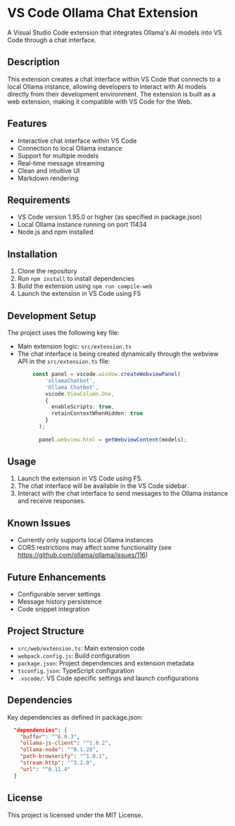 # VS Code Ollama Chat Extension

A Visual Studio Code extension that integrates Ollama's AI models into VS Code through a chat interface.

## Description

This extension creates a chat interface within VS Code that connects to a local Ollama instance, allowing developers to interact with AI models directly from their development environment. The extension is built as a web extension, making it compatible with VS Code for the Web.

## Features

- Interactive chat interface within VS Code
- Connection to local Ollama instance
- Support for multiple models
- Real-time message streaming
- Clean and intuitive UI 
- Markdown rendering

## Requirements

- VS Code version 1.95.0 or higher (as specified in package.json)
- Local Ollama instance running on port 11434
- Node.js and npm installed

## Installation

1. Clone the repository
2. Run `npm install` to install dependencies
3. Build the extension using `npm run compile-web`
4. Launch the extension in VS Code using F5

## Development Setup

The project uses the following key file:
- Main extension logic: `src/extension.ts`
- The chat interface is being created dynamically through the webview API in the `src/extension.ts` file:
```typescript   
		const panel = vscode.window.createWebviewPanel(
			'ollamaChatbot',
			'Ollama Chatbot',
			vscode.ViewColumn.One,
			{
			  enableScripts: true,
			  retainContextWhenHidden: true
			}
		  );
	  
		  panel.webview.html = getWebviewContent(models);

```
 

## Usage

1. Launch the extension in VS Code using F5.
2. The chat interface will be available in the VS Code sidebar.
3. Interact with the chat interface to send messages to the Ollama instance and receive responses.  



## Known Issues

- Currently only supports local Ollama instances
- CORS restrictions may affect some functionality (see https://github.com/ollama/ollama/issues/116)

## Future Enhancements

- Configurable server settings
- Message history persistence
- Code snippet integration

## Project Structure

- `src/web/extension.ts`: Main extension code
- `webpack.config.js`: Build configuration
- `package.json`: Project dependencies and extension metadata
- `tsconfig.json`: TypeScript configuration
- `.vscode/`: VS Code specific settings and launch configurations

## Dependencies     

Key dependencies as defined in package.json:   


```json 
  "dependencies": {
    "buffer": "^6.0.3",
    "ollama-js-client": "^1.0.2",
    "ollama-node": "^0.1.28",
    "path-browserify": "^1.0.1",
    "stream-http": "^3.2.0",
    "url": "^0.11.4"
  }
```


## License

This project is licensed under the MIT License.
